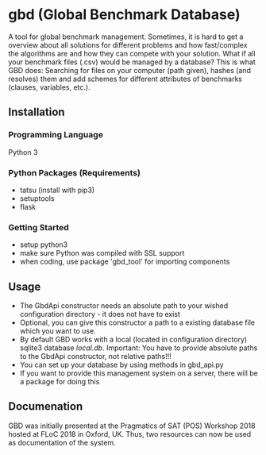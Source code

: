 # gbd (Global Benchmark Database)
A tool for global benchmark management.
Sometimes, it is hard to get a overview about all solutions for different problems and how fast/complex the algorithms 
are and how they can compete with your solution. What if all your benchmark files (.csv) would be managed by a database?
This is what GBD does: Searching for files on your computer (path given), hashes (and resolves) 
them and add schemes for different attributes of benchmarks (clauses, variables, etc.).

## Installation
### Programming Language
Python 3

### Python Packages (Requirements)
- tatsu (install with pip3)
- setuptools
- flask

### Getting Started
- setup python3
- make sure Python was compiled with SSL support
- when coding, use package 'gbd_tool' for importing components

## Usage
- The GbdApi constructor needs an absolute path to your wished configuration directory - it does not have to exist
- Optional, you can give this constructor a path to a existing database file which you want to use.
- By default GBD works with a local (located in configuration directory) sqlite3 database *local.db*.
  Important: You have to provide absolute paths to the GbdApi constructor, not relative paths!!!
- You can set up your database by using methods in gbd_api.py
- If you want to provide this management system on a server, there will be a package for doing this

## Documenation
GBD was initially presented at the Pragmatics of SAT (POS) Workshop 2018 hosted at FLoC 2018 in Oxford, UK. Thus, two resources can now be used as documentation of the system. 
